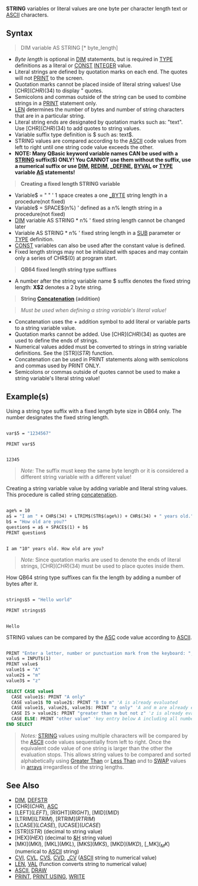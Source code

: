 **STRING** variables or literal values are one byte per character length text or [ASCII](ASCII) characters.

## Syntax

> DIM variable AS STRING [* byte_length]

* *Byte length* is optional in [DIM](DIM) statements, but is required in [TYPE](TYPE) definitions as a literal or [CONST](CONST) [INTEGER](INTEGER) value.
* Literal strings are defined by quotation marks on each end. The quotes will not [PRINT](PRINT) to the screen.
* Quotation marks cannot be placed inside of literal string values! Use [CHR$](CHR$)(34) to display " quotes.
* Semicolons and commas outside of the string can be used to combine strings in a [PRINT](PRINT) statement only. 
* [LEN](LEN) determines the number of bytes and number of string characters that are in a particular string.
* Literal string ends are designated by quotation marks such as: "text". Use [CHR$](CHR$)(34) to add quotes to string values.
* Variable suffix type definition is $ such as: text$.
* STRING values are compared according to the [ASCII](ASCII) code values from left to right until one string code value exceeds the other.
* **NOTE: Many QBasic keyword variable names CAN be used with a [STRING](STRING) suffix($) ONLY! You CANNOT use them without the suffix, use a numerical suffix or use [DIM](DIM), [REDIM](REDIM), [_DEFINE](_DEFINE), [BYVAL](BYVAL) or [TYPE](TYPE) variable [AS](AS) statements!**

> **Creating a fixed length STRING variable**

  * Variable$ = " " ' 1 space creates a one [_BYTE](_BYTE) string length in a procedure(not fixed)
  * Variable$ = SPACE$(n%) ' defined as a n% length string in a procedure(not fixed)
  * [DIM](DIM) variable AS STRING * n% ' fixed string length cannot be changed later
  * Variable AS STRING * n% ' fixed string length in a [SUB](SUB) parameter or [TYPE](TYPE) definition.
  * [CONST](CONST) variables can also be used after the constant value is defined.
  * Fixed length strings may not be initialized with spaces and may contain only a series of CHR$(0) at program start.

> **QB64 fixed length string type suffixes**

* A number after the string variable name $ suffix denotes the fixed string length: **X$2** denotes a 2 byte string.

> **String [Concatenation](Concatenation) (addition)**

> *Must be used when defining a string variable's literal value!*

* Concatenation uses the + addition symbol to add literal or variable parts to a string variable value.
* Quotation marks cannot be added. Use [CHR$](CHR$)(34) as quotes are used to define the ends of strings.
* Numerical values added must be converted to strings in string variable definitions. See the [STR$](STR$) function.
* Concatenation can be used in PRINT statements along with semicolons and commas used by PRINT ONLY.
* Semicolons or commas outside of quotes cannot be used to make a string variable's literal string value!

## Example(s)

Using a string type suffix with a fixed length byte size in QB64 only. The number designates the fixed string length.

```vb

var$5 = "1234567"

PRINT var$5 

```

```text

12345

```

> *Note:* The suffix must keep the same byte length or it is considered a different string variable with a different value!

Creating a string variable value by adding variable and literal string values. This procedure is called string [concatenation](concatenation).

```vb

age% = 10
a$ = "I am " + CHR$(34) + LTRIM$(STR$(age%)) + CHR$(34) + " years old."
b$ = "How old are you?"
question$ = a$ + SPACE$(1) + b$
PRINT question$

```

```text

I am "10" years old. How old are you? 

```

> *Note:* Since quotation marks are used to denote the ends of literal strings, [CHR$](CHR$)(34) must be used to place quotes inside them.

How QB64 string type suffixes can fix the length by adding a number of bytes after it.

```vb

strings$5 = "Hello world"

PRINT strings$5 

```

```text

Hello

```

STRING values can be compared by the [ASC](ASC) code value according to [ASCII](ASCII).

```vb

PRINT "Enter a letter, number or punctuation mark from the keyboard: ";
valu$ = INPUT$(1)
PRINT value$
value1$ = "A"
value2$ = "m"
value3$ = "z"

SELECT CASE value$
  CASE value1$: PRINT "A only"
  CASE value1$ TO value2$: PRINT "B to m" 'A is already evaluated
  CASE value1$, value2$, value3$: PRINT "z only" 'A and m are already evaluated
  CASE IS > value2$: PRINT "greater than m but not z" 'z is already evaluated
  CASE ELSE: PRINT "other value" 'key entry below A including all numbers
END SELECT 

```

> *Notes:* [STRING](STRING) values using multiple characters will be compared by the [ASCII](ASCII) code values sequentially from left to right. Once the equivalent code value of one string is larger than the other the evaluation stops. This allows string values to be compared and sorted alphabetically using [Greater Than](Greater-Than) or [Less Than](Less-Than) and to [SWAP](SWAP) values in [arrays](arrays) irregardless of the string lengths.

## See Also
 
* [DIM](DIM), [DEFSTR](DEFSTR) 
* [CHR$](CHR$), [ASC](ASC)
* [LEFT$](LEFT$), [RIGHT$](RIGHT$), [MID$](MID$)
* [LTRIM$](LTRIM$), [RTRIM$](RTRIM$) 
* [LCASE$](LCASE$), [UCASE$](UCASE$) 
* [STR$](STR$) (decimal to string value)
* [HEX$](HEX$) (decimal to [&H](&H) string value)
* [MKI$](MKI$), [MKL$](MKL$), [MKS$](MKS$), [MKD$](MKD$), [_MK$](_MK$) (numerical to [ASCII](ASCII) string)
* [CVI](CVI), [CVL](CVL), [CVS](CVS), [CVD](CVD), [_CV](_CV) ([ASCII](ASCII) string to numerical value)
* [LEN](LEN), [VAL](VAL) (function converts string to numerical value)
* [ASCII](ASCII), [DRAW](DRAW)
* [PRINT](PRINT), [PRINT USING](PRINT-USING), [WRITE](WRITE)
